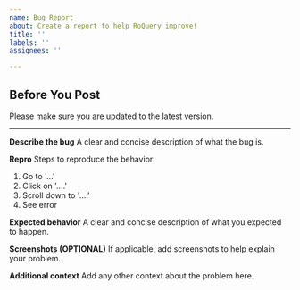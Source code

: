 ```yaml
---
name: Bug Report
about: Create a report to help RoQuery improve!
title: ''
labels: ''
assignees: ''

---
```


## Before You Post
Please make sure you are updated to the latest version.
___
**Describe the bug**
A clear and concise description of what the bug is.

**Repro**
Steps to reproduce the behavior:
1. Go to '...'
2. Click on '....'
3. Scroll down to '....'
4. See error

**Expected behavior**
A clear and concise description of what you expected to happen.

**Screenshots (OPTIONAL)**
If applicable, add screenshots to help explain your problem.

**Additional context**
Add any other context about the problem here.
